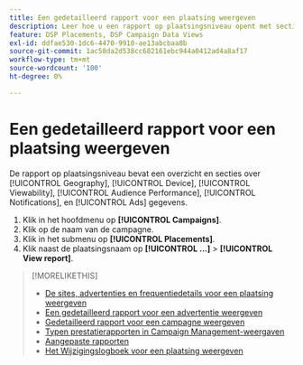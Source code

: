 ```yaml
---
title: Een gedetailleerd rapport voor een plaatsing weergeven
description: Leer hoe u een rapport op plaatsingsniveau opent met secties over [!UICONTROL Geography], [!UICONTROL Device], [!UICONTROL Viewability], [!UICONTROL Audience Performance], [!UICONTROL Notifications], en [!UICONTROL Ads] gegevens.
feature: DSP Placements, DSP Campaign Data Views
exl-id: ddfae530-1dc6-4470-9910-ae13abcbaa8b
source-git-commit: 1ac58da2d538cc682161ebc944a0412ad4a8af17
workflow-type: tm+mt
source-wordcount: '100'
ht-degree: 0%

---
```


# Een gedetailleerd rapport voor een plaatsing weergeven

De <!--legacy --> rapport op plaatsingsniveau bevat een overzicht en secties over [!UICONTROL Geography], [!UICONTROL Device], [!UICONTROL Viewability], [!UICONTROL Audience Performance], [!UICONTROL Notifications], en [!UICONTROL Ads] gegevens.

1. Klik in het hoofdmenu op **[!UICONTROL Campaigns]**.
1. Klik op de naam van de campagne.
1. Klik in het submenu op **[!UICONTROL Placements]**.
1. Klik naast de plaatsingsnaam op  **[!UICONTROL ...]** > **[!UICONTROL View report]**.

>[!MORELIKETHIS]
>
>* [De sites, advertenties en frequentiedetails voor een plaatsing weergeven](/help/dsp/campaign-management/reports/placement-details-view.md)
>* [Een gedetailleerd rapport voor een advertentie weergeven](/help/dsp/campaign-management/ads/ad-view-report.md)
>* [Gedetailleerd rapport voor een campagne weergeven](/help/dsp/campaign-management/campaigns/campaign-view-report.md)
>* [Typen prestatierapporten in Campaign Management-weergaven](/help/dsp/campaign-management/reports/campaign-reports-about.md)
>* [Aangepaste rapporten](/help/dsp/reports/report-about.md)
>* [Het Wijzigingslogboek voor een plaatsing weergeven](placement-change-log.md)
